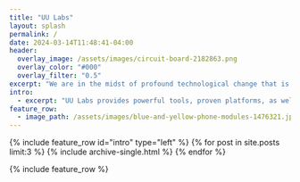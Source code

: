 ```yaml
---
title: "UU Labs"
layout: splash
permalink: /
date: 2024-03-14T11:48:41-04:00
header:
  overlay_image: /assets/images/circuit-board-2182863.png
  overlay_color: "#000"
  overlay_filter: "0.5"
excerpt: "We are in the midst of profound technological change that is transforming e-commerce, manufacturing, and industrial supply."
intro: 
  - excerpt: "UU Labs provides powerful tools, proven platforms, as well as custom development that leverage recent advances in artificial intelligence, IOT, cloud architecture, robotics, and more. We help more businesses realize new opportunities, reinvent themselves, or simply operate with greater efficiency."
feature_row:
  - image_path: /assets/images/blue-and-yellow-phone-modules-1476321.jpeg
---
```


{% include feature_row id="intro" type="left" %}
{% for post in site.posts limit:3 %}
  {% include archive-single.html %}
{% endfor %}

{% include feature_row  %}
